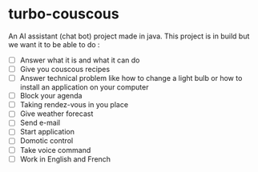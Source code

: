# turbo-couscous
An AI assistant (chat bot) project made in java. 
This project is in build but we want it to be able to do :
 - [ ] Answer what it is and what it can do
 - [ ] Give you couscous recipes
 - [ ] Answer technical problem like how to change a light bulb or how to install an application on your computer
 - [ ] Block your agenda
 - [ ] Taking rendez-vous in you place
 - [ ] Give weather forecast 
 - [ ] Send e-mail
 - [ ] Start application
 - [ ] Domotic control 
 - [ ] Take voice command
 - [ ] Work in English and French